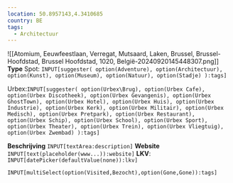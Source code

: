 ```yaml
---
location: 50.8957143,4.3410685
country: BE
tags:
  - Architectuur
---
```


![[Atomium, Eeuwfeestlaan, Verregat, Mutsaard, Laken, Brussel, Brussel-Hoofdstad, Brussel Hoofdstad, 1020, België-20240920145448307.png]]
**Type**
Spot: `INPUT[suggester(
option(Adventure),
option(Architectuur),
option(Kunst),
option(Museum),
option(Natuur),
option(Stadje)
):tags]`

Urbex:`INPUT[suggester(
option(Urbex\Brug),
option(Urbex Cafe),
option(Urbex Discotheek),
option(Urbex Gevangenis),
option(Urbex GhostTown),
option(Urbex Hotel),
option(Urbex Huis),
option(Urbex Industrie),
option(Urbex Kerk),
option(Urbex Militair),
option(Urbex Medisch),
option(Urbex Pretpark),
option(Urbex Restaurant),
option(Urbex Schip),
option(Urbex School),
option(Urbex Sport),
option(Urbex Theater),
option(Urbex Trein),
option(Urbex Vliegtuig),
option(Urbex Zwembad)
):tags]`

**Beschrijving** `INPUT[textArea:description]`
**Website** `INPUT[text(placeholder(www...)):website]`
**LKV**: `INPUT[datePicker(defaultValue(none)):lkv]`
```meta-bind
INPUT[multiSelect(option(Visited,Bezocht),option(Gone,Gone)):tags]
```



